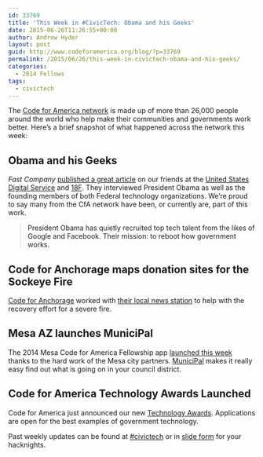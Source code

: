 ```yaml
---
id: 33769
title: 'This Week in #CivicTech: Obama and his Geeks'
date: 2015-06-26T11:26:55+00:00
author: Andrew Hyder
layout: post
guid: http://www.codeforamerica.org/blog/?p=33769
permalink: /2015/06/26/this-week-in-civictech-obama-and-his-geeks/
categories:
  - 2014 Fellows
tags:
  - civictech
---
```

The [Code for America network](http://www.codeforamerica.org/brigade/) is made up of more than 26,000 people around the world who help make their communities and governments work better. Here&#8217;s a brief snapshot of what happened across the network this week:

## Obama and his Geeks

_Fast Company_ [published a great article](https://www.fastcompany.com/3046756/obama-and-his-geeks) on our friends at the [United States Digital Service](https://www.whitehouse.gov/digital/united-states-digital-service) and [18F](https://18f.gsa.gov/). They interviewed President Obama as well as the founding members of both Federal technology organizations. We&#8217;re proud to say many from the CfA network have been, or currently are, part of this work.

> <span style="color: #222222;">President Obama has quietly recruited top tech talent from the likes of Google and Facebook. Their mission: to reboot how government works.</span>

## Code for Anchorage maps donation sites for the Sockeye Fire

[Code for Anchorage](http://codeforanchorage.org/) worked with [their local news station](http://www.ktuu.com/news/news/alaska-wildfires-how-you-can-help/33598452) to help with the recovery effort for a severe fire.

## Mesa AZ launches MuniciPal

The 2014 Mesa Code for America Fellowship app [launched this week](http://www.eastvalleytribune.com/local/article_5fc3df6c-1b7a-11e5-8fd9-6fcf8ac3c851.html) thanks to the hard work of the Mesa city partners. [MuniciPal](http://municipal.mesaaz.gov/?lng=-111.8624496459961&lat=33.36695073507658) makes it really easy find out what is going on in your council district.

## Code for America Technology Awards Launched

Code for America just announced our new [Technology Awards](http://awards.codeforamerica.org/). Applications are open for the best examples of government technology.

Past weekly updates can be found at [#civictech](http://www.codeforamerica.org/blog/tag/civictech/) or in [slide form](https://docs.google.com/presentation/d/1REVYDSRU0CBhtmgOTDRb2CJJHkyA-Lfo6mtZas6X8kc/edit?usp=sharing) for your hacknights.